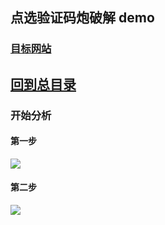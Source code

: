 ##  点选验证码炮破解 demo

### [目标网站](https://linzhi.baixing.com/oz/s9verify_html?identity=spider&redirect=https%3A%2F%2Flinzhi.baixing.com%2F&scene=spider)

## [回到总目录](https://github.com/zjw505104341/spider)

### 开始分析
#### 第一步
![](https://raw.githubusercontent.com/zjw505104341/spider/master/yzm/one/md_img/1.png)

#### 第二步
![](https://github.com/zjw505104341/spider/yzm/one/md_img/2.png)

